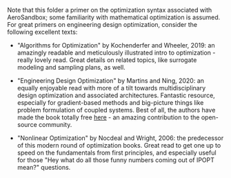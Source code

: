 Note that this folder a primer on the optimization syntax associated with AeroSandbox; some familiarity with mathematical optimization is assumed. For great primers on engineering design optimization, consider the following excellent texts:

* "Algorithms for Optimization" by Kochenderfer and Wheeler, 2019: an amazingly readable and meticulously illustrated intro to optimization - really lovely read. Great details on related topics, like surrogate modeling and sampling plans, as well.

* "Engineering Design Optimization" by Martins and Ning, 2020: an equally enjoyable read with more of a tilt towards multidisciplinary design optimization and associated architectures. Fantastic resource, especially for gradient-based methods and big-picture things like problem formulation of coupled systems. Best of all, the authors have made the book totally free [here](http://flowlab.groups.et.byu.net/mdobook.pdf) - an amazing contribution to the open-source community.

* "Nonlinear Optimization" by Nocdeal and Wright, 2006: the predecessor of this modern round of optimization books. Great read to get one up to speed on the fundamentals from first principles, and especially useful for those "Hey what do all those funny numbers coming out of IPOPT mean?" questions.
